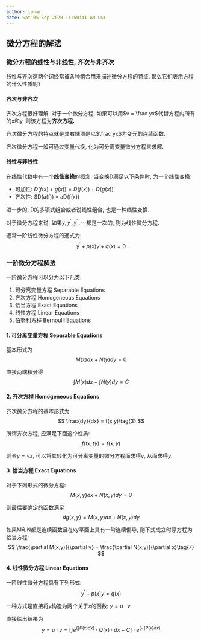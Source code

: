 ```yaml
---
author: lunar
date: Sat 05 Sep 2020 11:50:41 AM CST
---
```


## 微分方程的解法

### 微分方程的线性与非线性, 齐次与非齐次

线性与齐次这两个词经常被各种组合用来描述微分方程的特征. 那么它们表示方程的什么性质呢?

#### 齐次与非齐次

齐次方程很好理解, 对于一个微分方程, 如果可以用$v = \frac yx$代替方程内所有的x和y, 则该方程为**齐次方程.**

齐次微分方程的特点就是其右端项是以$\frac yx$为变元的连续函数.

齐次微分方程一般可通过变量代换, 化为可分离变量微分方程来求解.

#### 线性与非线性

在线性代数中有一个**线性变换**的概念. 当变换D满足以下条件时, 为一个线性变换:
- 可加性: $D(f(x) + g(x)) = D(f(x)) + D(g(x))$
- 齐次性: $D(a(f)) = aD(f(x))

进一步的, D的多项式组合或者说线性组合, 也是一种线性变换.

对于微分方程来说, 如果$y, y^{'}, y^{''},\cdots$都是一次的, 则为线性微分方程.

通常一阶线性微分方程的通式为:
$$
y^{'} + p(x)y + q(x) = 0
$$

### 一阶微分方程解法

一阶微分方程可以分为以下几类:
1. 可分离变量方程 Separable Equations
2. 齐次方程 Homogeneous Equations
3. 恰当方程 Exact Equations
4. 线性方程 Linear Equations
5. 伯努利方程 Bernoulli Equations

#### 1. 可分离变量方程 Separable Equations

基本形式为
$$
M(x)dx + N(y)dy = 0\tag{1}
$$

直接两端积分得
$$
\int M(x)dx + \int N(y)dy = C\tag{2}
$$

#### 2. 齐次方程 Homogeneous Equations

齐次微分方程的基本形式为
$$
\frac{dy}{dx} = f(x,y)\tag{3}
$$

所谓齐次方程, 应满足下面这个性质:
$$
f(tx, ty) = f(x,y)\tag{4}
$$

则令$y = vx$, 可以将其转化为可分离变量的微分方程而求得$v$, 从而求得$y$.

#### 3. 恰当方程 Exact Equations

对于下列形式的微分方程:
$$
M(x, y)dx + N(x,y)dy = 0\tag{5}
$$

则最后要确定的函数满足
$$
dg(x,y) = M(x,y)dx + N(x,y)dy\tag{6}
$$

如果M和N都是连续函数且在xy平面上具有一阶连续偏导, 则下式成立时原方程为恰当方程:
$$
\frac{\partial M(x,y)}{\partial y} = \frac{\partial N(x,y)}{\partial x}\tag{7}
$$

#### 4. 线性微分方程 Linear Equations

一阶线性微分方程具有下列形式:
$$
y^{'} + p(x)y = q(x) \tag{8}
$$

一种方式是直接将$y$构造为两个关于$x$的函数: $y = u\cdot v$

直接给出结果为
$$
y = u\cdot v = \left[\int e^{(\int P(x)dx)}\cdot Q(x)\cdot dx + C \right]\cdot e^{(-\int P(x)dx)}
$$
